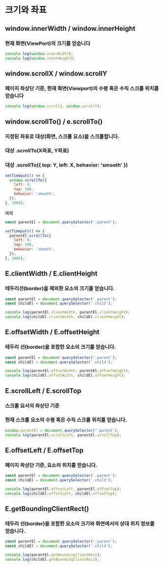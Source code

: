 # 크기와 좌표

## window.innerWidth / window.innerHeight

### 현재 화면(ViewPort)의 크기를 얻습니다

```javascript
console.log(window.innerWidth);
console.log(window.innerHeight);
```

## window.scrollX / window.scrollY

### 페이지 좌상단 기준, 현재 화면(Viewport)의 수평 혹은 수직 스크롤 위치를 얻습니다

```javascript
console.log(window.scrollX, window.scrollY);
```

## window.scrollTo() / e.scrollTo()

### 지정된 좌표로 대상(화면, 스크롤 요소)을 스크롤합니다.

### 대상 .scrollTo(X좌표, Y좌표)

### 대상 .scrollTo({ top: Y, left: X, behavior: 'smooth' })

```javascript
setTimeput(() => {
  window.scrollTo({
    left: 0,
    top: 500,
    behavior: 'smooth',
  });
}, 1000);
```

예제

```javascript
const parentEl = document.querySelector('.parent');

setTimeput(() => {
  parentEl.scrollTo({
    left: 0,
    top: 500,
    behavior: 'smooth',
  });
}, 1000);
```

## E.clientWidth / E.clientHeight

### 테두리선(border)을 제외한 요소의 크기를 얻습니다.

```javascript
const parentEl = document.querySelector('.parent');
const childEl = document.querySelector('.child');

console.log(parentEl.clientWidth, parentEl.clientHeight);
console.log(childEl.clientWidth, childEl.clientHeight);
```

## E.offsetWidth / E.offsetHeight

### 테두리 선(border)을 포함한 요소의 크기를 얻습니다.

```javascript
const parentEl = document.querySelector('.parent');
const childEl = document.querySelector('.child');

console.log(parentEl.offsetWidth, parentEl.offsetHeight);
console.log(childEl.offsetWidth, childEl.offsetHeight);
```

## E.scrollLeft / E.scrollTop

### 스크롤 요서의 좌상단 기준

### 현재 스크롤 요소의 수평 혹은 수직 스크롤 위치를 얻습니다.

```javascript
window.parentEl = document.querySelector('.parent');
console.log(parentEl.scrollLeft, parentEl.scrollTop);
```

## E.offsetLeft / E.offsetTop

### 페이지 좌상단 기준, 요소의 위치를 얻습니다.

```javascript
const parentEl = document.querySelector('.parent');
const childEl = document.querySelector('.child');

console.log(parentEl.offsetLeft, parentEl.offsetTop);
console.log(childEl.offsetLeft, childEl.offsetTop);
```

## E.getBoundingClientRect()

### 테두리 선(border)을 포함한 요소의 크기와 화면에서의 상대 위치 정보를 얻습니다.

```javascript
const parentEl = document.querySelector('.parent');
const childEl = document.querySelector('.child');

console.log(parentEl.getBoundingClientRect);
console.log(childEl.getBoundingClientRect);
```
